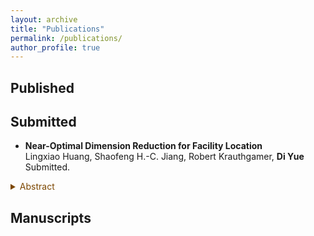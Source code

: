 ```yaml
---
layout: archive
title: "Publications"
permalink: /publications/
author_profile: true
---
```


<!-- {% if site.author.googlescholar %}
  <div class="wordwrap">You can also find my articles on <a href="{{site.author.googlescholar}}">my Google Scholar profile</a>.</div>
{% endif %}

{% include base_path %}

{% for post in site.publications reversed %}
  {% include archive-single.html %}
{% endfor %} -->

Published
------

Submitted
------

- **Near-Optimal Dimension Reduction for Facility Location**  
Lingxiao Huang, Shaofeng H.-C. Jiang, Robert Krauthgamer, **Di Yue** <br>
Submitted.
<details><summary style="color:#7C4700">Abstract</summary>
<font color = "7C4700">

Oblivious dimension reduction, a l\`{a}  the Johnson-Lindenstrauss (JL) Lemma,
is a fundamental approach for processing high-dimensional data.
We study this approach for Uniform Facility Location (UFL)
on a Euclidean input $X\subset\mathbb{R}^d$,
where facilities can lie in the ambient space (not restricted to $X$).
Our main result is that target dimension $m=\tilde{O}(\epsilon^{-2}\mathrm{ddim})$
suffices to $(1+\epsilon)$-approximate the optimal value of UFL
on inputs whose doubling dimension is bounded by $\mathrm{ddim}$.
Previous results could only achieve 
$O(1)$-approximation [Narayanan, Silwal, Indyk, and Zamir, ICML 2021]
or dimension $m=O(\epsilon^{-2}\log n)$,
which follows from [Makarychev, Makarychev, and Razenshteyn, STOC 2019].

Our oblivious dimension reduction
has immediate implications to streaming and offline algorithms,
by employing known algorithms for low dimension.
In the setting of dynamic geometric streams and $X\subseteq [\Delta]^d$,
it implies an algorithm that achieves $(1 + \epsilon)$-approximation
using $O(\epsilon^{-1}\log \Delta)^{\tilde{O}(\mathrm{ddim}/\epsilon^{2})}$ bits of space,
which is the first streaming algorithm for UFL to utilize the doubling dimension.
In the offline setting, it implies a $(1+\epsilon)$-approximation algorithm,
which we further refine to run in time
$( (1/\epsilon)^{\tilde{O}(\mathrm{ddim})} d +  2^{(1/\epsilon)^{\tilde{O}(\mathrm{ddim})}}) \cdot \tilde{O}(n)$. 
Prior work has a similar running time but requires some restriction
on the facilities [Cohen-Addad, Feldmann and Saulpic, JACM 2021]. 

Our main technical contribution is a fast procedure
that decomposes the input $X$ into several instances of $k$-median.
This decomposition is key to both our dimension reduction and our PTAS,
and while inspired by [Czumaj, Lammersen, Monemizadeh and Sohler, SODA 2013],
it has several significant differences. 

</font>
</details>

Manuscripts
------
